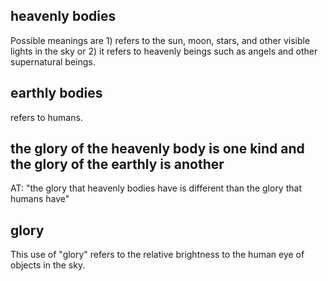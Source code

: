 ## heavenly bodies ##

Possible meanings are 1) refers to the sun, moon, stars, and other visible lights in the sky or 2) it refers to heavenly beings such as angels and other supernatural beings.

## earthly bodies ##

refers to humans.

## the glory of the heavenly body is one kind and the glory of the earthly is another ##

AT: "the glory that heavenly bodies have is different than the glory that humans have"

## glory ##

This use of "glory" refers to the relative brightness to the human eye of objects in the sky.